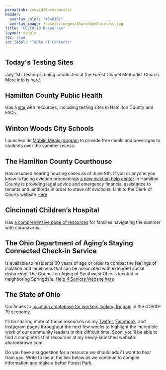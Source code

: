 ```yaml
---
permalink: /covid19-resources/
header:
  overlay_color: "#5e616c"
  overlay_image: /assets/images/AharonSonBusiness.jpg
title: "COVID-19 Resources"
layout: single
toc: true
toc_label: "Table of Contents"
---
```


## Today's Testing Sites
July 1st: Testing is being conducted at the Forest Chapel Methodist Church. More info is [here](https://www.facebook.com/forest.park.1253/posts/3149965148395128).

## Hamilton County Public Health
Has a [site](https://www.hamiltoncountyhealth.org/covid19/) with resources, including testing sites in Hamilton County and FAQs. 

## Winton Woods City Schools 
Launched its [Mobile Meals program](https://www.wintonwoods.org/Content2/summermeals) to provide free meals and beverages to students over the summer recess.

## The Hamilton County Courthouse 
Has resumed hearing housing cases as of June 8th. If you or anyone you know is facing eviction proceedings [a new eviction help center](https://www.wvxu.org/post/evictions-expected-skyrocket-center-aims-help-renters-landlords#stream/0) in Hamilton County is providing legal advice and emergency financial assistance to tenants and landlords in order to stave off evictions. 
Link to the Clerk of Courts website [Here](https://www.courtclerk.org/)

## Cincinnati Children’s Hospital 
Has [a comprehensive page of resources](https://www.cincinnatichildrens.org/patients/coronavirus-information/family-resources) for families navigating the summer with coronavirus.

## The Ohio Department of Aging’s Staying Connected Check-in Service 
Is available to residents 60 years of age or older to combat the feelings of isolation and loneliness that can be associated with extended social distancing. The Council on Aging of Southwest Ohio is located in neighboring Springdale. 
[Help 4 Seniors Website here](https://www.help4seniors.org/)

## The State of Ohio 
Continues to [maintain a database for workers looking for jobs](https://jobsearch.ohio.gov/wps/portal/gov/jobsearch/home) in the COVID-19 economy.

I’ll be sharing more of these resources on my [Twitter](https://twitter.com/aharon_brown), [Facebook](https://www.facebook.com/aharon.brown.9/), and Instagram pages throughout the next few weeks 
to highlight the incredible work of our community leaders in this difficult time. Soon, you’ll be able to find a complete 
list of resources at my newly-launched website: aharonbrown.com.

Do you have a suggestion for a resource we should add? I want to hear from you. 
Write to me at the link below as we continue to compile information and make a better Forest Park.
